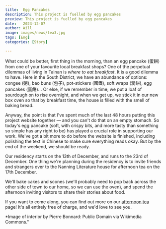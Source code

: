 ```yaml
---
title:  Egg Pancakes
description: This project is fuelled by egg pancakes
preview: This project is fuelled by egg pancakes
date:   2023-12-07
author: Will
image: images/news/tea3.jpg
tags: [Eng]
categories: [Story]

---
```

What could be better, first thing in the morning, than an egg pancake (蛋餅) from one of your favourite local breakfast shops? One of the perpetual dilemmas of living in Tainan is *where to eat breakfast*. It is a good dilemma to have. Here in the South District, we have an abundance of options: congee (粥), bao buns (包子), pot-stickers (國鐵), soft wraps (潤餅), egg pancakes (蛋餅)... Or else, if we remember in time, we put a loaf of sourdough on to rise overnight, and when we get up, we stick it in our new box oven so that by breakfast time, the house is filled with the smell of baking bread.

Anyway, the point is that I've spent much of the last 48 hours putting this project website together — and you can't do that on an empty stomach. So today's egg pancake (soft, with crispy bits, and more tasty than something so simple has any right to be) has played a crucial role in supporting our work. We've got a bit more to do before the website is finished, including polishing the text in Chinese to make sure everything reads okay. But by the end of the weekend, we should be ready.

Our residency starts on the 13th of December, and runs to the 23rd of December. One thing we're planning during the residency is to invite friends and strangers over to the Nanning Literature house for afternoon tea on the 17th December.

We'll bake cakes and scones (we'll probably need to pop back across the other side of town to our home, so we can use the oven), and spend the afternoon inviting visitors to share their stories about food.

If you want to come along, you can find out more on our [afternoon tea](/afternoon-tea)  page! It's all entirely free of charge, and we'd love to see you. 

*Image of interior by Pierre Bonnard: Public Domain via Wikimedia Commons."
